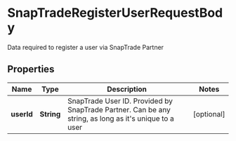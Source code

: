 

# SnapTradeRegisterUserRequestBody

Data required to register a user via SnapTrade Partner

## Properties

| Name | Type | Description | Notes |
|------------ | ------------- | ------------- | -------------|
|**userId** | **String** | SnapTrade User ID. Provided by SnapTrade Partner. Can be any string, as long as it&#39;s unique to a user |  [optional] |



